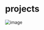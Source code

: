 # projects

![image](https://github.com/thsmaciel/projects/assets/166454421/9084e15d-85ab-419f-8afa-09b071704cb0)
